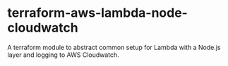 # terraform-aws-lambda-node-cloudwatch

A terraform module to abstract common setup for Lambda with a Node.js layer and logging to AWS Cloudwatch.
